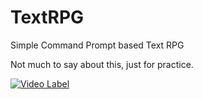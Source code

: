# TextRPG
Simple Command Prompt based Text RPG

Not much to say about this, just for practice.

[![Video Label](http://img.youtube.com/vi/NNmLogPiFFE/0.jpg)](https://youtu.be/NNmLogPiFFE)
